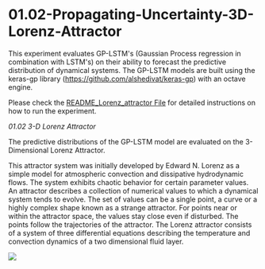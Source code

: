 # 01.02-Propagating-Uncertainty-3D-Lorenz-Attractor

This experiment evaluates GP-LSTM's (Gaussian Process regression in combination with LSTM's) on their ability to forecast the predictive distribution of dynamical systems.
The GP-LSTM models are built using the keras-gp library (https://github.com/alshedivat/keras-gp) with an octave engine.

Please check the [README_Lorenz_attractor File](README_Lorenz_attractor.docx) for detailed instructions on how to run the experiment.

*01.02 3-D Lorenz Attractor*

The predictive distributions of the GP-LSTM model are evaluated on the 3-Dimensional Lorenz Attractor.

This attractor system was initially developed by Edward N. Lorenz as a simple
model for atmospheric convection and dissipative hydrodynamic flows. The
system exhibits chaotic behavior for certain parameter values.
An attractor describes a collection of numerical values to which a dynamical
system tends to evolve. The set of values can be a single point, a curve or a
highly complex shape known as a strange attractor. For points near or within
the attractor space, the values stay close even if disturbed. The points follow the
trajectories of the attractor.
The Lorenz attractor consists of a system of three differential equations describing
the temperature and convection dynamics of a two dimensional fluid layer.

<img src="https://render.githubusercontent.com/render/math?math= \frac{\partial x}{\partial t} \ = \sigma(y-x)">